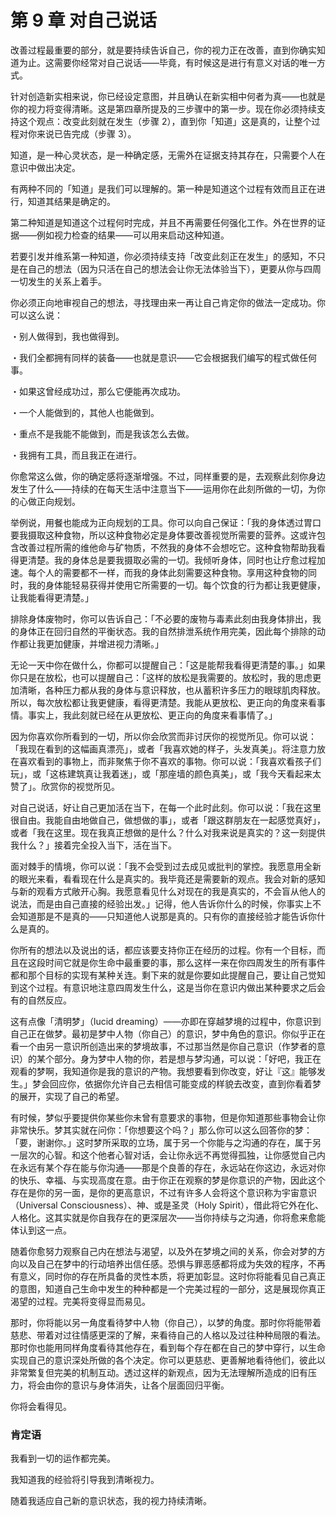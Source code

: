 # 第 9 章 对自己说话

改善过程最重要的部分，就是要持续告诉自己，你的视力正在改善，直到你确实知道为止。这需要你经常对自己说话——毕竟，有时候这是进行有意义对话的唯一方式。

针对创造新实相来说，你已经设定意图，并且确认在新实相中何者为真——也就是你的视力将变得清晰。这是第四章所提及的三步骤中的第一步。现在你必须持续支持这个观点：改变此刻就在发生（步骤 2），直到你「知道」这是真的，让整个过程对你来说已告完成（步骤 3）。

知道，是一种心灵状态，是一种确定感，无需外在证据支持其存在，只需要个人在意识中做出决定。

有两种不同的「知道」是我们可以理解的。第一种是知道这个过程有效而且正在进行，知道其结果是确定的。

第二种知道是知道这个过程何时完成，并且不再需要任何强化工作。外在世界的证据——例如视力检查的结果——可以用来启动这种知道。

若要引发并维系第一种知道，你必须持续支持「改变此刻正在发生」的感知，不只是在自己的想法（因为只活在自己的想法会让你无法体验当下），更要从你与四周一切发生的关系上着手。

你必须正向地审视自己的想法，寻找理由来一再让自己肯定你的做法一定成功。你可以这么说：

・别人做得到，我也做得到。

・我们全都拥有同样的装备——也就是意识——它会根据我们编写的程式做任何事。

・如果这曾经成功过，那么它便能再次成功。

・一个人能做到的，其他人也能做到。

・重点不是我能不能做到，而是我该怎么去做。

・我拥有工具，而且我正在进行。

你愈常这么做，你的确定感将逐渐增强。不过，同样重要的是，去观察此刻你身边发生了什么——持续的在每天生活中注意当下——运用你在此刻所做的一切，为你的心做正向规划。

举例说，用餐也能成为正向规划的工具。你可以向自己保证：「我的身体透过胃口要我摄取这种食物，所以这种食物必定是身体要改善视觉所需要的营养。这或许包含改善过程所需的维他命与矿物质，不然我的身体不会想吃它。这种食物帮助我看得更清楚。我的身体总是要我摄取必需的一切。我倾听身体，同时也让疗愈过程加速。每个人的需要都不一样，而我的身体此刻需要这种食物。享用这种食物的同时，我的身体能轻易获得并使用它所需要的一切。每个饮食的行为都让我更健康，让我能看得更清楚。」

排除身体废物时，你可以告诉自己：「不必要的废物与毒素此刻由我身体排出，我的身体正在回归自然的平衡状态。我的自然排泄系统作用完美，因此每个排除的动作都让我更加健康，并增进视力清晰。」

无论一天中你在做什么，你都可以提醒自己：「这是能帮我看得更清楚的事。」如果你只是在放松，也可以提醒自己：「这样的放松是我需要的。放松时，我的思虑更加清晰，各种压力都从我的身体与意识释放，也从蓄积许多压力的眼球肌肉释放。所以，每次放松都让我更健康，看得更清楚。我能从更放松、更正向的角度来看事情。事实上，我此刻就已经在从更放松、更正向的角度来看事情了。」

因为你喜欢你所看到的一切，所以你会欣赏而非讨厌你的视觉所见。你可以说：「我现在看到的这幅画真漂亮」，或者「我喜欢她的样子，头发真美」。将注意力放在喜欢看到的事物上，而非聚焦于你不喜欢的事物。你可以说：「我喜欢看孩子们玩」，或「这栋建筑真让我着迷」，或「那座墙的颜色真美」，或「我今天看起来太赞了」。欣赏你的视觉所见。

对自己说话，好让自己更加活在当下，在每一个此时此刻。你可以说：「我在这里很自由。我能自由地做自己，做想做的事」，或者「跟这群朋友在一起感觉真好」，或者「我在这里。现在我真正想做的是什么？什么对我来说是真实的？这一刻提供我什么？」接着完全投入当下，活在当下。

面对棘手的情境，你可以说：「我不会受到过去成见或批判的掌控。我愿意用全新的眼光来看，看看现在什么是真实的。我毕竟还是需要新的观点。我会对新的感知与新的观看方式敞开心胸。我愿意看见什么对现在的我是真实的，不会盲从他人的说法，而是由自己直接的经验出发。」记得，他人告诉你什么的时候，你事实上不会知道那是不是真的——只知道他人说那是真的。只有你的直接经验才能告诉你什么是真的。

你所有的想法以及说出的话，都应该要支持你正在经历的过程。你有一个目标，而且在这段时间它就是你生命中最重要的事，那么这样一来在你四周发生的所有事件都和那个目标的实现有某种关连。剩下来的就是你要如此提醒自己，要让自己觉知到这个过程。有意识地注意四周发生什么，这是当你在意识内做出某种要求之后会有的自然反应。

这有点像「清明梦」（lucid dreaming）——亦即在穿越梦境的过程中，你意识到自己正在做梦。最初是梦中人物（你自己）的意识，梦中角色的意识。你似乎正在看一个由另一意识所创造出来的梦境故事，不过那当然是你自己意识（作梦者的意识）的某个部分。身为梦中人物的你，若是想与梦沟通，可以说：「好吧，我正在观看的梦啊，我知道你是我的意识的产物。我想要看到你改变，好让『这』能够发生。」梦会回应你，依据你允许自己去相信可能变成的样貌去改变，直到你看着梦的展开，实现了自己的希望。

有时候，梦似乎要提供你某些你未曾有意要求的事物，但是你知道那些事物会让你非常快乐。梦其实就在问你：「你想要这个吗？」那么你可以这么回答你的梦：「要，谢谢你。」这时梦所采取的立场，属于另一个你能与之沟通的存在，属于另一层次的心智。和这个他者心智对话，会让你永远不再觉得孤独，让你感觉自己内在永远有某个存在能与你沟通——那是个良善的存在，永远站在你这边，永远对你的快乐、幸福、与实现高度在意。由于你正在观察的梦是你意识的产物，因此这个存在是你的另一面，是你的更高意识，不过有许多人会将这个意识称为宇宙意识（Universal Consciousness）、神、或是圣灵（Holy Spirit），借此将它外在化、人格化。这其实就是你自我存在的更深层次——当你持续与之沟通，你将愈来愈能体认到这一点。

随着你愈努力观察自己内在想法与渴望，以及外在梦境之间的关系，你会对梦的方向以及自己在梦中的行动培养出信任感。恐惧与罪恶感都将成为失效的程序，不再有意义，同时你的存在所具备的灵性本质，将更加彰显。这时你将能看见自己真正的意图，知道自己生命中发生的种种都是一个完美过程的一部分，这是展现你真正渴望的过程。完美将变得显而易见。

那时，你将能以另一角度看待梦中人物（你自己），以梦的角度。那时你将能带着慈悲、带着对过往情感更深的了解，来看待自己的人格以及过往种种局限的看法。那时你也能用同样角度看待其他存在，看到每个存在都在自己的梦中穿行，以生命实现自己的意识深处所做的各个决定。你可以更慈悲、更善解地看待他们，彼此以非常繁复但完美的机制互动。透过这样的新观点，因为无法理解所造成的旧有压力，将会由你的意识与身体消失，让各个层面回归平衡。

你将会看得见。

### 肯定语

我看到一切的运作都完美。

我知道我的经验将引导我到清晰视力。

随着我适应自己新的意识状态，我的视力持续清晰。
